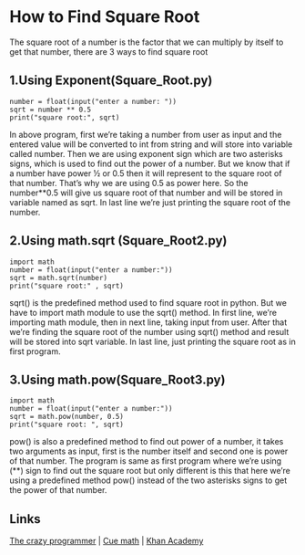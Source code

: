 # How to Find Square Root 

The square root of a number is the factor that we can multiply by itself to get that number, there are 3 ways to find square root

## 1.Using Exponent(Square_Root.py)


```
number = float(input("enter a number: "))
sqrt = number ** 0.5
print("square root:", sqrt)
```
In above program, first we’re taking a number from user as input and the entered value will be converted to int from string and will store into variable called number. Then we are using  exponent sign which are two asterisks signs, which is used to find out the power of a number. But we know that if a number have power ½ or 0.5 then it will represent to the square root of that number. That’s why we are using 0.5 as power here. So the number**0.5 will give us square root of that number and will be stored in variable named as sqrt. In last line we’re just printing the square root of the number.


## 2.Using math.sqrt (Square_Root2.py)

```
import math
number = float(input("enter a number:"))
sqrt = math.sqrt(number)
print("square root:" , sqrt)
```
sqrt() is the predefined method used to find square root in python. But we have to import math module to use the sqrt() method. In first line, we’re importing math module, then in next line, taking input from user. After that we’re finding the square root of the number using sqrt() method and result will be stored into sqrt variable. In last line, just printing the square root as in first program.

## 3.Using math.pow(Square_Root3.py) 

```
import math
number = float(input("enter a number:"))
sqrt = math.pow(number, 0.5)
print("square root: ", sqrt)
```
pow() is also a predefined method to find out power of a number, it takes two arguments as input, first is the number itself and second one is power of that number. The program is same as first program where we’re using (**) sign to find out the square root but only different is this that here we’re using a predefined method pow() instead of the two asterisks signs to get the power of that number.

## Links
[The crazy programmer](https://www.thecrazyprogrammer.com/2018/05/how-to-find-square-root-in-python.html) | [Cue math](https://www.cuemath.com/algebra/squares-and-square-roots/) | [Khan Academy](https://www.khanacademy.org/math/cc-eighth-grade-math/cc-8th-numbers-operations/cc-8th-roots/a/square-roots-review#:~:text=The%20square%20root%20of%20a,opposite%20of%20squaring%20a%20number.)
